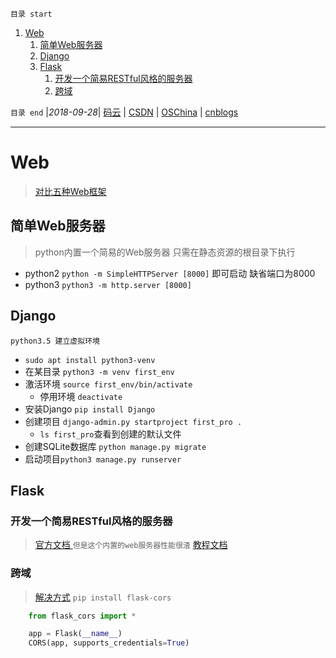 `目录 start`
 
1. [Web](#web)
    1. [简单Web服务器](#简单web服务器)
    1. [Django](#django)
    1. [Flask](#flask)
        1. [开发一个简易RESTful风格的服务器](#开发一个简易restful风格的服务器)
        1. [跨域](#跨域)

`目录 end` |_2018-09-28_| [码云](https://gitee.com/gin9) | [CSDN](http://blog.csdn.net/kcp606) | [OSChina](https://my.oschina.net/kcp1104) | [cnblogs](http://www.cnblogs.com/kuangcp)
****************************************

# Web
> [对比五种Web框架](https://www.csdn.net/article/2011-02-17/292058)

## 简单Web服务器
> python内置一个简易的Web服务器 只需在静态资源的根目录下执行  
- python2 `python -m SimpleHTTPServer [8000]` 即可启动 缺省端口为8000
- python3 `python3 -m http.server [8000]`

## Django
`python3.5 建立虚拟环境`
- `sudo apt install python3-venv`
- 在某目录 `python3 -m venv first_env`
- 激活环境 `source first_env/bin/activate`
    - 停用环境 `deactivate`
- 安装Django `pip install Django`
- 创建项目 `django-admin.py startproject first_pro . `
    - `ls first_pro`查看到创建的默认文件
- 创建SQLite数据库 `python manage.py migrate`    
- 启动项目`python3 manage.py runserver`

## Flask
### 开发一个简易RESTful风格的服务器
> [官方文档 ](http://www.pythondoc.com/flask-restful/first.html#python-flask-restful-api) `但是这个内置的web服务器性能很渣`
> [教程文档](https://www.tutorialspoint.com/flask/index.htm)

### 跨域
> [解决方式](https://blog.csdn.net/yannanxiu/article/details/53036508)
`pip install flask-cors`

```python
    from flask_cors import *

    app = Flask(__name__)
    CORS(app, supports_credentials=True)
```

